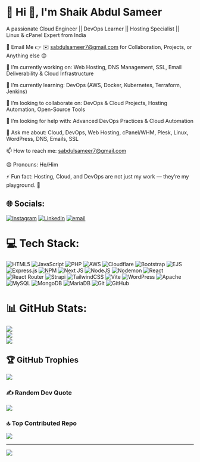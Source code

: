 # 💫 Hi 👋, I'm Shaik Abdul Sameer

A passionate Cloud Engineer || DevOps Learner || Hosting Specialist || Linux & cPanel Expert from India

📧 Email Me 👉 ✉️ sabdulsameer7@gmail.com for Collaboration, Projects, or Anything else 😊

🔭 I’m currently working on: Web Hosting, DNS Management, SSL, Email Deliverability & Cloud Infrastructure

🌱 I’m currently learning: DevOps (AWS, Docker, Kubernetes, Terraform, Jenkins)

👯 I’m looking to collaborate on: DevOps & Cloud Projects, Hosting Automation, Open-Source Tools

🤔 I’m looking for help with: Advanced DevOps Practices & Cloud Automation

💬 Ask me about: Cloud, DevOps, Web Hosting, cPanel/WHM, Plesk, Linux, WordPress, DNS, Emails, SSL

📫 How to reach me: sabdulsameer7@gmail.com

😄 Pronouns: He/Him

⚡ Fun fact: Hosting, Cloud, and DevOps are not just my work — they’re my playground. 🎯

## 🌐 Socials:
[![Instagram](https://img.shields.io/badge/Instagram-%23E4405F.svg?logo=Instagram&logoColor=white)](https://instagram.com/sameer_admin) [![LinkedIn](https://img.shields.io/badge/LinkedIn-%230077B5.svg?logo=linkedin&logoColor=white)](https://linkedin.com/in/shaik-abdul-sameer-924282229) [![email](https://img.shields.io/badge/Email-D14836?logo=gmail&logoColor=white)](mailto:sabdulsameer7@gmail.com) 

# 💻 Tech Stack:
![HTML5](https://img.shields.io/badge/html5-%23E34F26.svg?style=for-the-badge&logo=html5&logoColor=white) ![JavaScript](https://img.shields.io/badge/javascript-%23323330.svg?style=for-the-badge&logo=javascript&logoColor=%23F7DF1E) ![PHP](https://img.shields.io/badge/php-%23777BB4.svg?style=for-the-badge&logo=php&logoColor=white) ![AWS](https://img.shields.io/badge/AWS-%23FF9900.svg?style=for-the-badge&logo=amazon-aws&logoColor=white) ![Cloudflare](https://img.shields.io/badge/Cloudflare-F38020?style=for-the-badge&logo=Cloudflare&logoColor=white) ![Bootstrap](https://img.shields.io/badge/bootstrap-%238511FA.svg?style=for-the-badge&logo=bootstrap&logoColor=white) ![EJS](https://img.shields.io/badge/ejs-%23B4CA65.svg?style=for-the-badge&logo=ejs&logoColor=black) ![Express.js](https://img.shields.io/badge/express.js-%23404d59.svg?style=for-the-badge&logo=express&logoColor=%2361DAFB) ![NPM](https://img.shields.io/badge/NPM-%23CB3837.svg?style=for-the-badge&logo=npm&logoColor=white) ![Next JS](https://img.shields.io/badge/Next-black?style=for-the-badge&logo=next.js&logoColor=white) ![NodeJS](https://img.shields.io/badge/node.js-6DA55F?style=for-the-badge&logo=node.js&logoColor=white) ![Nodemon](https://img.shields.io/badge/NODEMON-%23323330.svg?style=for-the-badge&logo=nodemon&logoColor=%BBDEAD) ![React](https://img.shields.io/badge/react-%2320232a.svg?style=for-the-badge&logo=react&logoColor=%2361DAFB) ![React Router](https://img.shields.io/badge/React_Router-CA4245?style=for-the-badge&logo=react-router&logoColor=white) ![Strapi](https://img.shields.io/badge/strapi-%232E7EEA.svg?style=for-the-badge&logo=strapi&logoColor=white) ![TailwindCSS](https://img.shields.io/badge/tailwindcss-%2338B2AC.svg?style=for-the-badge&logo=tailwind-css&logoColor=white) ![Vite](https://img.shields.io/badge/vite-%23646CFF.svg?style=for-the-badge&logo=vite&logoColor=white) ![WordPress](https://img.shields.io/badge/WordPress-%23117AC9.svg?style=for-the-badge&logo=WordPress&logoColor=white) ![Apache](https://img.shields.io/badge/apache-%23D42029.svg?style=for-the-badge&logo=apache&logoColor=white) ![MySQL](https://img.shields.io/badge/mysql-4479A1.svg?style=for-the-badge&logo=mysql&logoColor=white) ![MongoDB](https://img.shields.io/badge/MongoDB-%234ea94b.svg?style=for-the-badge&logo=mongodb&logoColor=white) ![MariaDB](https://img.shields.io/badge/MariaDB-003545?style=for-the-badge&logo=mariadb&logoColor=white) ![Git](https://img.shields.io/badge/git-%23F05033.svg?style=for-the-badge&logo=git&logoColor=white) ![GitHub](https://img.shields.io/badge/github-%23121011.svg?style=for-the-badge&logo=github&logoColor=white)
# 📊 GitHub Stats:
![](https://github-readme-stats.vercel.app/api?username=6317shaikabdulsameer&theme=default&hide_border=false&include_all_commits=true&count_private=false)<br/>
![](https://nirzak-streak-stats.vercel.app/?user=6317shaikabdulsameer&theme=default&hide_border=false)<br/>
![](https://github-readme-stats.vercel.app/api/top-langs/?username=6317shaikabdulsameer&theme=default&hide_border=false&include_all_commits=true&count_private=false&layout=compact)

## 🏆 GitHub Trophies
![](https://github-profile-trophy.vercel.app/?username=6317shaikabdulsameer&theme=radical&no-frame=false&no-bg=true&margin-w=4)

### ✍️ Random Dev Quote
![](https://quotes-github-readme.vercel.app/api?type=horizontal&theme=radical)

### 🔝 Top Contributed Repo
![](https://github-contributor-stats.vercel.app/api?username=6317shaikabdulsameer&limit=5&theme=dark&combine_all_yearly_contributions=true)

---
[![](https://visitcount.itsvg.in/api?id=6317shaikabdulsameer&icon=0&color=0)](https://visitcount.itsvg.in)
